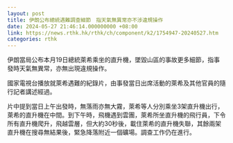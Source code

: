 ```yaml
---
layout: post
title: 伊朗公布總統遇難調查細節　指天氣無異常亦不涉違規操作
date: 2024-05-27 21:46:14.000000000 +08:00
link: https://news.rthk.hk/rthk/ch/component/k2/1754947-20240527.htm
categories: rthk
---
```


伊朗當局公布本月19日總統萊希乘坐的直升機，墜毀山區的事故更多細節，指事發時天氣無異常，亦無出現違規操作。 

國家電視台播放就萊希遇難的紀錄片，由事發當日出席活動的萊希及其他官員的隨行記者講述經過。

片中提到當日上午出發時，無落雨亦無大霧，萊希等人分別乘坐3架直升機出行，萊希的直升機在中間。到下午時，飛機遇到雲團，萊希所坐直升機的飛行員，下令所有直升機爬升，飛越雲層，但大約30秒後，載住萊希的直升機失聯，其餘兩架直升機在搜尋無結果後，緊急降落附近一個礦場。調查工作仍在進行。
